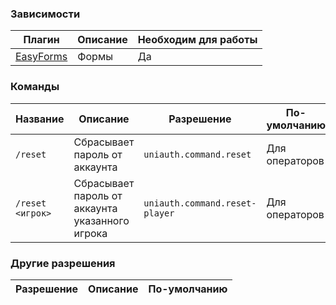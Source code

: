 ### Зависимости

Плагин | Описание | Необходим для работы
--- | --- | ---
[EasyForms](https://github.com/cignuss/EasyForms) | Формы | Да

### Команды

Название | Описание | Разрешение | По-умолчанию
--- | --- | --- | ---
`/reset` | Сбрасывает пароль от аккаунта | `uniauth.command.reset` | Для операторов
`/reset <игрок>` | Сбрасывает пароль от аккаунта указанного игрока | `uniauth.command.reset-player` | Для операторов

### Другие разрешения

Разрешение | Описание | По-умолчанию
--- | --- | ---
